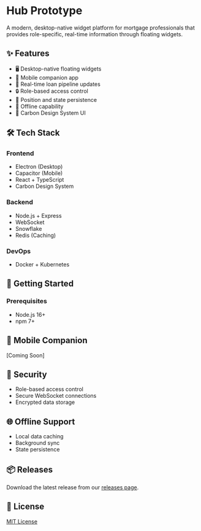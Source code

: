 # Hub Prototype

A modern, desktop-native widget platform for mortgage professionals that provides role-specific, real-time information through floating widgets.

## ✨ Features

- 🖥️ Desktop-native floating widgets
- 📱 Mobile companion app
- 🔄 Real-time loan pipeline updates
- 🔒 Role-based access control
- 💾 Position and state persistence
- 🔌 Offline capability
- 🎨 Carbon Design System UI

## 🛠️ Tech Stack

### Frontend
- Electron (Desktop)
- Capacitor (Mobile)
- React + TypeScript
- Carbon Design System

### Backend
- Node.js + Express
- WebSocket
- Snowflake
- Redis (Caching)

### DevOps
- Docker + Kubernetes

## 🚀 Getting Started

### Prerequisites
- Node.js 16+
- npm 7+

## 📱 Mobile Companion

[Coming Soon]

## 🔐 Security

- Role-based access control
- Secure WebSocket connections
- Encrypted data storage

## 🌐 Offline Support

- Local data caching
- Background sync
- State persistence

## 📦 Releases

Download the latest release from our [releases page](https://github.com/mikedesigns-nvisia/novus-proof-of-concept/releases).

## 📝 License

[MIT License](LICENSE)
